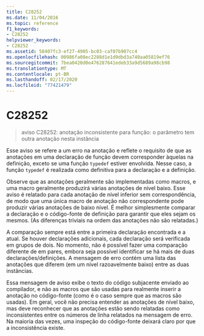 ```yaml
---
title: C28252
ms.date: 11/04/2016
ms.topic: reference
f1_keywords:
- C28252
helpviewer_keywords:
- C28252
ms.assetid: 58407fc3-ef27-4905-bc03-caf07b907cc4
ms.openlocfilehash: 00986fa08ec2288d1e1d9dbd3a740aa05819ef76
ms.sourcegitcommit: 7bea0420d0e476287641edeb33a9d5689a98cb98
ms.translationtype: MT
ms.contentlocale: pt-BR
ms.lasthandoff: 02/17/2020
ms.locfileid: "77421479"
---
```

# <a name="c28252"></a>C28252

> aviso C28252: anotação inconsistente para função: o parâmetro tem outra anotação nesta instância

Esse aviso se refere a um erro na anotação e reflete o requisito de que as anotações em uma declaração de função devem corresponder àquelas na definição, exceto se uma função `typedef` estiver envolvida. Nesse caso, a função `typedef` é realizada como definitiva para a declaração e a definição.

Observe que as anotações geralmente são implementadas como macros, e uma macro geralmente produzirá várias anotações de nível baixo. Esse aviso é relatado para cada anotação de nível inferior sem correspondência, de modo que uma única macro de anotação não correspondente pode produzir várias anotações de baixo nível. É melhor simplesmente comparar a declaração e o código-fonte de definição para garantir que eles sejam os mesmos. (As diferenças triviais na ordem das anotações não são relatadas.)

A comparação sempre está entre a primeira declaração encontrada e a atual. Se houver declarações adicionais, cada declaração será verificada em grupos de dois. No momento, não é possível fazer uma comparação diferente de em pares, embora seja possível identificar se há mais de duas declarações/definições.  A mensagem de erro contém uma lista das anotações que diferem (em um nível razoavelmente baixo) entre as duas instâncias.

Essa mensagem de aviso exibe o texto do código subjacente enviado ao compilador, e não as macros que são usadas para realmente inserir a anotação no código-fonte (como é o caso sempre que as macros são usadas). Em geral, você não precisa entender as anotações de nível baixo, mas deve reconhecer que as anotações estão sendo relatadas como inconsistentes entre os números de linha relatados na mensagem de erro. Na maioria das vezes, uma inspeção do código-fonte deixará claro por que a inconsistência existe.
